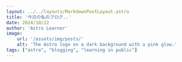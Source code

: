 ```yaml
---
layout: ../../layouts/MarkdownPostLayout.astro
title: '今日の私のブログ..'
date: 2024/10/22
author: 'Astro Learner'
image:
    url: '/assets/img/posts/'
    alt: 'The Astro logo on a dark background with a pink glow.'
tags: ["astro", "blogging", "learning in public"]
---
```

